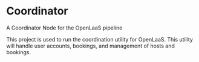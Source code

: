 # Coordinator

A Coordinator Node for the OpenLaaS pipeline

This project is used to run the coordination utility for OpenLaaS. This utility will handle user accounts, bookings, and management of hosts and bookings.